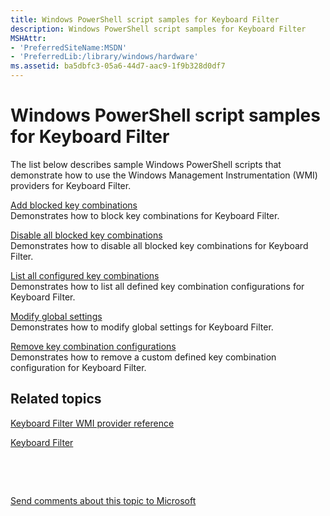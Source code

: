 ```yaml
---
title: Windows PowerShell script samples for Keyboard Filter
description: Windows PowerShell script samples for Keyboard Filter
MSHAttr:
- 'PreferredSiteName:MSDN'
- 'PreferredLib:/library/windows/hardware'
ms.assetid: ba5dbfc3-05a6-44d7-aac9-1f9b328d0df7
---
```


# Windows PowerShell script samples for Keyboard Filter


The list below describes sample Windows PowerShell scripts that demonstrate how to use the Windows Management Instrumentation (WMI) providers for Keyboard Filter.

<a href="" id="add-blocked-key-combinations"></a>[Add blocked key combinations](add-blocked-key-combinations.md)  
Demonstrates how to block key combinations for Keyboard Filter.

<a href="" id="disable-all-blocked-key-combinations"></a>[Disable all blocked key combinations](disable-all-blocked-key-combinations.md)  
Demonstrates how to disable all blocked key combinations for Keyboard Filter.

<a href="" id="list-all-configured-key-combinations"></a>[List all configured key combinations](list-all-configured-key-combinations.md)  
Demonstrates how to list all defined key combination configurations for Keyboard Filter.

<a href="" id="modify-global-settings"></a>[Modify global settings](modify-global-settings.md)  
Demonstrates how to modify global settings for Keyboard Filter.

<a href="" id="remove-key-combination-configurations"></a>[Remove key combination configurations](remove-key-combination-configurations.md)  
Demonstrates how to remove a custom defined key combination configuration for Keyboard Filter.

## Related topics


[Keyboard Filter WMI provider reference](keyboard-filter-wmi-provider-reference.md)

[Keyboard Filter](keyboard-filter.md)

 

 

[Send comments about this topic to Microsoft](mailto:wsddocfb@microsoft.com?subject=Documentation%20feedback%20%5Bp_enterprise_customizations\p_enterprise_customizations%5D:%20Windows%20PowerShell%20script%20samples%20for%20Keyboard%20Filter%20%20RELEASE:%20%2810/17/2016%29&body=%0A%0APRIVACY%20STATEMENT%0A%0AWe%20use%20your%20feedback%20to%20improve%20the%20documentation.%20We%20don't%20use%20your%20email%20address%20for%20any%20other%20purpose,%20and%20we'll%20remove%20your%20email%20address%20from%20our%20system%20after%20the%20issue%20that%20you're%20reporting%20is%20fixed.%20While%20we're%20working%20to%20fix%20this%20issue,%20we%20might%20send%20you%20an%20email%20message%20to%20ask%20for%20more%20info.%20Later,%20we%20might%20also%20send%20you%20an%20email%20message%20to%20let%20you%20know%20that%20we've%20addressed%20your%20feedback.%0A%0AFor%20more%20info%20about%20Microsoft's%20privacy%20policy,%20see%20http://privacy.microsoft.com/en-us/default.aspx. "Send comments about this topic to Microsoft")






